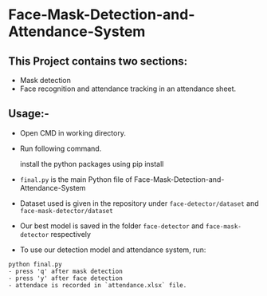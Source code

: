 # Face-Mask-Detection-and-Attendance-System

## This Project contains two sections:
- Mask detection
- Face recognition and attendance tracking in an attendance sheet.


## Usage:-

- Open CMD in working directory.
- Run following command.

  install the python packages using pip install
  
- `final.py` is the main Python file of Face-Mask-Detection-and-Attendance-System
- Dataset used is given in the repository under `face-detector/dataset` and `face-mask-detector/dataset`
- Our best model is saved in the folder `face-detector` and `face-mask-detector` respectively
- To use our detection model and attendance system, run:
```
python final.py
- press 'q' after mask detection
- press 'y' after face detection
- attendace is recorded in `attendance.xlsx` file.

